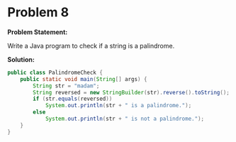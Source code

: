 # Problem 8

**Problem Statement:**

Write a Java program to check if a string is a palindrome.

**Solution:**

```java
public class PalindromeCheck {
    public static void main(String[] args) {
        String str = "madam";
        String reversed = new StringBuilder(str).reverse().toString();
        if (str.equals(reversed))
            System.out.println(str + " is a palindrome.");
        else
            System.out.println(str + " is not a palindrome.");
    }
}
```